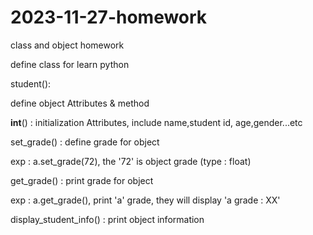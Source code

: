 # 2023-11-27-homework
class and object homework

define class for learn python

student():

define object Attributes & method

__int__() : initialization Attributes, include name,student id, age,gender...etc

set_grade() : define grade for object

exp : a.set_grade(72), the '72' is object grade (type : float) 

get_grade() : print grade for object

exp : a.get_grade(), print 'a' grade, they will display 'a grade : XX'

display_student_info() : print object information

